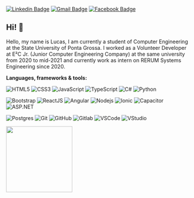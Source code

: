 <!--[![Github Badge](https://img.shields.io/badge/-Github-000?style=flat-square&logo=Github&logoColor=white&link=https://github.com/lucastadra)](https://github.com/lucastadra)-->
[![Linkedin Badge](https://img.shields.io/badge/-LinkedIn-blue?style=flat-square&logo=Linkedin&logoColor=white&link=https://www.linkedin.com/in/lucas-tadra-mainginski/)](https://www.linkedin.com/in/lucas-tadra-mainginski/)
[![Gmail Badge](https://img.shields.io/badge/-Gmail-c14438?style=flat-square&logo=Gmail&logoColor=white&link=mailto:lucastadra16@gmail.com)](mailto:lucastadra16@gmail.com)
[![Facebook Badge](https://img.shields.io/badge/-Facebook-blue?style=flat-square&logo=Facebook&logoColor=white&link=https://www.facebook.com/lucas.tadra.3)](https://www.facebook.com/lucas.tadra.3)
<!--[![Whatsapp Badge](https://img.shields.io/badge/-Whatsapp-4CA143?style=flat-square&labelColor=4CA143&logo=whatsapp&logoColor=white&link=https://api.whatsapp.com/send?phone=)](https://api.whatsapp.com/send?phone=)-->

## Hi! 👋

  Hello, my name is Lucas, I am currently a student of Computer Engineering at the State University of Ponta Grossa. I worked as a Volunteer Developer at E²C Jr. (Junior Computer Engineering Company) at the same university from 2020 to mid-2021 and currently work as intern on RERUM Systems Engineering since 2020.

**Languages, frameworks & tools:**

![HTML5](https://img.shields.io/badge/-HTML5-E34F26?style=flat-square&logo=html5&logoColor=white)
![CSS3](https://img.shields.io/badge/-CSS3-1572B6?style=flat-square&logo=css3)
![JavaScript](https://img.shields.io/badge/Javascript-%23323330?style=flat-square&logo=Javascript&logoColor=%23F7DF1E)
![TypeScript](https://img.shields.io/badge/Typescript-%23007ACC.svg?style=flat-square&logo=Typescript&logoColor=white)
![C#](https://img.shields.io/badge/C%23-%23239120?style=flat-square&logo=c-sharp&logoColor=white)
![Python](https://img.shields.io/badge/Python-%2314354C?style=flat-square&logo=python&logoColor=white)

![Bootstrap](https://img.shields.io/badge/-Bootstrap-563D7C?style=flat-square&logo=bootstrap)
![ReactJS](https://img.shields.io/badge/React-%2320232a.svg?style=flat-square&logo=react&logoColor=%2361DAFB)
![Angular](https://img.shields.io/badge/-Angular-DD0031?style=flat-square&logo=angular)
![Nodejs](https://img.shields.io/badge/-Nodejs-339933?style=flat-square&logo=Node.js&logoColor=white)
![Ionic](https://img.shields.io/badge/-Ionic-3880FF?style=flat-square&logo=ionic&logoColor=white)
![Capacitor](https://img.shields.io/badge/Capacitor-119EFF?style=flat-square&logo=Capacitor&logoColor=white)
![ASP.NET](https://img.shields.io/badge/ASP.NET-5C2D91?style=flat-square&logo=.net&logoColor=white)

![Postgres](https://img.shields.io/badge/PostgreSQL-%23316192?style=flat-square&logo=postgresql&logoColor=white)
![Git](https://img.shields.io/badge/-Git-black?style=flat-square&logo=git)
![GitHub](https://img.shields.io/badge/-GitHub-181717?style=flat-square&logo=github)
![Gitlab](https://img.shields.io/badge/GitLab-%23181717.svg?style=flat-square&logo=GitLab&logoColor=white)
![VSCode](https://img.shields.io/badge/-VSCode-007ACC?style=flat-square&logo=visual-studio-code&logoColor=white)
![VStudio](https://img.shields.io/badge/VisualStudio-5C2D91.svg?style=flat-square&logo=visual-studio&logoColor=white)
<!--![BitBucket](https://img.shields.io/badge/-BitBucket-darkblue?style=flat-square&logo=bitbucket)-->
<!--![JIRA](https://img.shields.io/badge/-JIRA-0052CC?style=flat-square&logo=jira)-->
<!--![Sentry](https://img.shields.io/badge/Sentry-362D59.svg?style=flat-square&logo=Sentry&logoColor=white)-->


<!--## My Stats-->
<div align="left">
  <img height="180em" src="https://github-readme-stats.vercel.app/api?username=lucastadra&show_icons=true&theme=dark&include_all_commits=true&count_private=true"/>
  <!--<img height="180em" src="https://github-readme-stats.vercel.app/api/top-langs/?username=lucastadra&layout=compact&langs_count=7&theme=dark"/>-->
</div>
